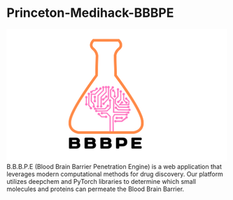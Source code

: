 # Princeton-Medihack-BBBPE
![alt text](bbbpe.png)
B.B.B.P.E (Blood Brain Barrier Penetration Engine) is a web application that leverages modern computational methods for drug discovery. Our platform utilizes deepchem and PyTorch libraries to determine which small molecules and proteins can permeate the Blood Brain Barrier. 
